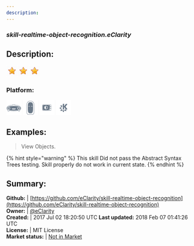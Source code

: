 ```yaml
---
description: 
---
```


### _skill-realtime-object-recognition.eClarity_  
## Description:  
  
![](../.gitbook/assets/star.png)![](../.gitbook/assets/star.png)![](../.gitbook/assets/star.png)  
### Platform:  
 ![Mark I](../.gitbook/assets/mark-1-icon.png)  ![Mark II](../.gitbook/assets/mark-2-icon.png)  ![Picroft](../.gitbook/assets/picroft-icon.png)  ![plasmoid](../.gitbook/assets/kde.png)   
  
## Examples:  
> View Objects.  
  
{% hint style="warning" %}
This skill Did not pass the Abstract Syntax Trees testing. Skill properly do not work in current state.
{% endhint %}
  
## Summary:  
**Github:** | [https://github.com/eClarity/skill-realtime-object-recognition](https://github.com/eClarity/skill-realtime-object-recognition)  
**Owner:** | [@eClarity](https://github.com/eClarity)  
**Created:** | 2017 Jul 02 18:20:50 UTC  **Last updated:** 2018 Feb 07 01:41:26 UTC  
**License:** | MIT License  
**Market status:** | [Not in Market](https://market.mycroft.ai/skill/)  
